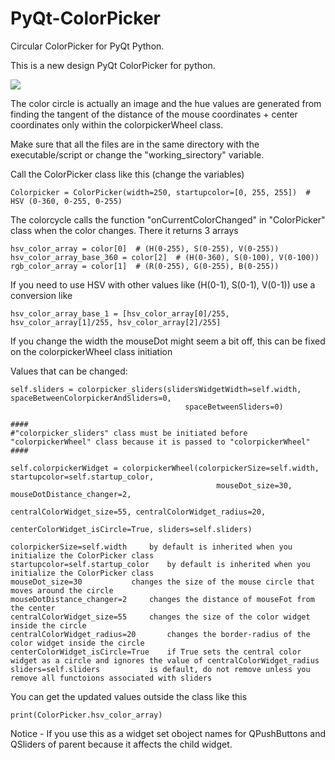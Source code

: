 # PyQt-ColorPicker
Circular ColorPicker for PyQt Python.

This is a new design PyQt ColorPicker for python.

![](/demo/colorpicker_run.PNG)

The color circle is actually an image and the hue values are generated from finding the tangent of the distance of the mouse coordinates + center coordinates only within the colorpickerWheel class.


Make sure that all the files are  in the same directory with the executable/script or change the "working_sirectory" variable.

Call the ColorPicker class like this (change the variables)
	
	Colorpicker = ColorPicker(width=250, startupcolor=[0, 255, 255])  # HSV (0-360, 0-255, 0-255)
	
The colorcycle calls the function "onCurrentColorChanged" in "ColorPicker" class when the color changes. There it returns 3 arrays
        
	hsv_color_array = color[0]  # (H(0-255), S(0-255), V(0-255))
	hsv_color_array_base_360 = color[2]  # (H(0-360), S(0-100), V(0-100))
	rgb_color_array = color[1]  # (R(0-255), G(0-255), B(0-255))
	
If you need to use HSV with other values like (H(0-1), S(0-1), V(0-1)) use a conversion like
	
	hsv_color_array_base_1 = [hsv_color_array[0]/255, hsv_color_array[1]/255, hsv_color_array[2]/255]
	
If you change the width the mouseDot might seem a bit off, this can be fixed on the colorpickerWheel class initiation

  Values that can be changed:
  	
	self.sliders = colorpicker_sliders(slidersWidgetWidth=self.width, spaceBetweenColorpickerAndSliders=0,
                                           spaceBetweenSliders=0)
	
	####
	#"colorpicker_sliders" class must be initiated before "colorpickerWheel" class because it is passed to "colorpickerWheel"
	####
	
	self.colorpickerWidget = colorpickerWheel(colorpickerSize=self.width, startupcolor=self.startup_color,
                                                  mouseDot_size=30, mouseDotDistance_changer=2,
                                                  centralColorWidget_size=55, centralColorWidget_radius=20,
                                                  centerColorWidget_isCircle=True, sliders=self.sliders)
	
	colorpickerSize=self.width	   by default is inherited when you initialize the ColorPicker class
	startupcolor=self.startup_color    by default is inherited when you initialize the ColorPicker class
	mouseDot_size=30		   changes the size of the mouse circle that moves around the circle
	mouseDotDistance_changer=2	   changes the distance of mouseFot from the center
	centralColorWidget_size=55	   changes the size of the color widget inside the circle
	centralColorWidget_radius=20	   changes the border-radius of the color widget inside the circle
	centerColorWidget_isCircle=True    if True sets the central color widget as a circle and ignores the value of centralColorWidget_radius
	sliders=self.sliders		   is default, do not remove unless you remove all functoions associated with sliders
	
You can get the updated values outside the class like this
	
	print(ColorPicker.hsv_color_array)
		
Notice - If you use this as a widget set oboject names for QPushButtons and QSliders of parent because it affects the child widget.

